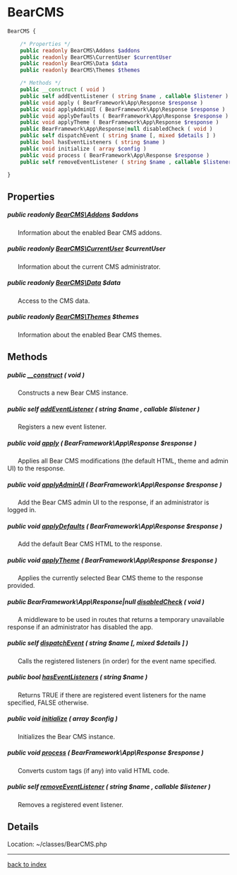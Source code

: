 # BearCMS

```php
BearCMS {

	/* Properties */
	public readonly BearCMS\Addons $addons
	public readonly BearCMS\CurrentUser $currentUser
	public readonly BearCMS\Data $data
	public readonly BearCMS\Themes $themes

	/* Methods */
	public __construct ( void )
	public self addEventListener ( string $name , callable $listener )
	public void apply ( BearFramework\App\Response $response )
	public void applyAdminUI ( BearFramework\App\Response $response )
	public void applyDefaults ( BearFramework\App\Response $response )
	public void applyTheme ( BearFramework\App\Response $response )
	public BearFramework\App\Response|null disabledCheck ( void )
	public self dispatchEvent ( string $name [, mixed $details ] )
	public bool hasEventListeners ( string $name )
	public void initialize ( array $config )
	public void process ( BearFramework\App\Response $response )
	public self removeEventListener ( string $name , callable $listener )

}
```

## Properties

##### public readonly [BearCMS\Addons](bearcms.addons.class.md) $addons

&nbsp;&nbsp;&nbsp;&nbsp;&nbsp;&nbsp;Information about the enabled Bear CMS addons.

##### public readonly [BearCMS\CurrentUser](bearcms.currentuser.class.md) $currentUser

&nbsp;&nbsp;&nbsp;&nbsp;&nbsp;&nbsp;Information about the current CMS administrator.

##### public readonly [BearCMS\Data](bearcms.data.class.md) $data

&nbsp;&nbsp;&nbsp;&nbsp;&nbsp;&nbsp;Access to the CMS data.

##### public readonly [BearCMS\Themes](bearcms.themes.class.md) $themes

&nbsp;&nbsp;&nbsp;&nbsp;&nbsp;&nbsp;Information about the enabled Bear CMS themes.

## Methods

##### public [__construct](bearcms.__construct.method.md) ( void )

&nbsp;&nbsp;&nbsp;&nbsp;&nbsp;&nbsp;Constructs a new Bear CMS instance.

##### public self [addEventListener](bearcms.addeventlistener.method.md) ( string $name , callable $listener )

&nbsp;&nbsp;&nbsp;&nbsp;&nbsp;&nbsp;Registers a new event listener.

##### public void [apply](bearcms.apply.method.md) ( BearFramework\App\Response $response )

&nbsp;&nbsp;&nbsp;&nbsp;&nbsp;&nbsp;Applies all Bear CMS modifications (the default HTML, theme and admin UI) to the response.

##### public void [applyAdminUI](bearcms.applyadminui.method.md) ( BearFramework\App\Response $response )

&nbsp;&nbsp;&nbsp;&nbsp;&nbsp;&nbsp;Add the Bear CMS admin UI to the response, if an administrator is logged in.

##### public void [applyDefaults](bearcms.applydefaults.method.md) ( BearFramework\App\Response $response )

&nbsp;&nbsp;&nbsp;&nbsp;&nbsp;&nbsp;Add the default Bear CMS HTML to the response.

##### public void [applyTheme](bearcms.applytheme.method.md) ( BearFramework\App\Response $response )

&nbsp;&nbsp;&nbsp;&nbsp;&nbsp;&nbsp;Applies the currently selected Bear CMS theme to the response provided.

##### public BearFramework\App\Response|null [disabledCheck](bearcms.disabledcheck.method.md) ( void )

&nbsp;&nbsp;&nbsp;&nbsp;&nbsp;&nbsp;A middleware to be used in routes that returns a temporary unavailable response if an administrator has disabled the app.

##### public self [dispatchEvent](bearcms.dispatchevent.method.md) ( string $name [, mixed $details ] )

&nbsp;&nbsp;&nbsp;&nbsp;&nbsp;&nbsp;Calls the registered listeners (in order) for the event name specified.

##### public bool [hasEventListeners](bearcms.haseventlisteners.method.md) ( string $name )

&nbsp;&nbsp;&nbsp;&nbsp;&nbsp;&nbsp;Returns TRUE if there are registered event listeners for the name specified, FALSE otherwise.

##### public void [initialize](bearcms.initialize.method.md) ( array $config )

&nbsp;&nbsp;&nbsp;&nbsp;&nbsp;&nbsp;Initializes the Bear CMS instance.

##### public void [process](bearcms.process.method.md) ( BearFramework\App\Response $response )

&nbsp;&nbsp;&nbsp;&nbsp;&nbsp;&nbsp;Converts custom tags (if any) into valid HTML code.

##### public self [removeEventListener](bearcms.removeeventlistener.method.md) ( string $name , callable $listener )

&nbsp;&nbsp;&nbsp;&nbsp;&nbsp;&nbsp;Removes a registered event listener.

## Details

Location: ~/classes/BearCMS.php

---

[back to index](index.md)

